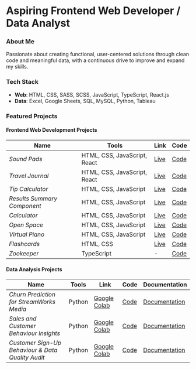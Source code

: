 # Aspiring **Frontend Web Developer / Data Analyst**

### About Me
Passionate about creating functional, user-centered solutions through clean code and meaningful data, with a continuous drive to improve and expand my skills.


### Tech Stack
* **Web**: HTML, CSS, SASS, SCSS, JavaScript, TypeScript, React.js
* **Data**: Excel, Google Sheets, SQL, MySQL, Python, Tableau

### Featured Projects

#### Frontend Web Development Projects

| **Name** | **Tools** | **Link** | **Code** |
| --- | --- | --- | --- |
| *Sound Pads* | HTML, CSS, JavaScript, React | [Live](https://camelia-osan.github.io/Sound-Pads/) | [Code](https://github.com/camelia-osan/Sound-Pads) |
| *Travel Journal* | HTML, CSS, JavaScript, React | [Live](https://camelia-osan.github.io/Travel-Journal/) | [Code](https://github.com/camelia-osan/Travel-Journal) |
| *Tip Calculator* | HTML, CSS, JavaScript | [Live](https://camelia-osan.github.io/Tip-Calculator/) | [Code](https://github.com/camelia-osan/Tip-Calculator) |
| *Results Summary Component* | HTML, CSS, JavaScript | [Live](https://camelia-osan.github.io/Results-Summary-Component/) | [Code](https://github.com/camelia-osan/Results-Summary-Component) |
| *Calculator* | HTML, CSS, JavaScript | [Live](https://camelia-osan.github.io/Calculator/) | [Code](https://github.com/camelia-osan/Calculator) |
| *Open Space* | HTML, CSS, JavaScript | [Live](https://camelia-osan.github.io/Open-Space/) | [Code](https://github.com/camelia-osan/Open-Space) |
| *Virtual Piano* | HTML, CSS, JavaScript | [Live](https://camelia-osan.github.io/Virtual-Piano/) | [Code](https://github.com/camelia-osan/Virtual-Piano) |
| *Flashcards* | HTML, CSS | [Live](https://camelia-osan.github.io/Flashcards/) | [Code](https://github.com/camelia-osan/Flashcards) | 
| *Zookeeper* | TypeScript | - | [Code](https://github.com/camelia-osan/Zookeeper)
  
#### Data Analysis Projects

| **Name**  | **Tools** | **Link** | **Code** | **Documentation** |
| --- | --- | --- | --- | --- |
| *Churn Prediction for StreamWorks Media* | Python | [Google Colab](https://colab.research.google.com/drive/1KJzndkwjR3Jv7p8UhB87Fj9IuB8RjLsF?usp=sharing) | [Code](https://github.com/camelia-osan/Churn-Prediction-for-StreamWorks-Media) | [Documentation](https://github.com/camelia-osan/Churn-Prediction-for-StreamWorks-Media/blob/main/Documentation.pdf) |
| *Sales and Customer Behaviour Insights* | Python | [Google Colab](https://colab.research.google.com/drive/1RgoDI15ScDVkdg_ZkVY81uEEWeoWdx6Z?usp=sharing) | [Code](https://github.com/camelia-osan/Sales-and-Customer-Behaviour-Insights) | [Documentation](https://github.com/camelia-osan/Sales-and-Customer-Behaviour-Insights/blob/main/Documentation.pdf) |
| *Customer Sign-Up Behaviour & Data Quality Audit* | Python | [Google Colab](https://colab.research.google.com/drive/1Z3g8geKlOLZIl775fJkfLUT91183M34P?usp=sharing) | [Code](https://github.com/camelia-osan/Customer-Sign-Up-Behaviour-Data-Quality-Audit) | [Documentation](https://github.com/camelia-osan/Customer-Sign-Up-Behaviour-Data-Quality-Audit/blob/main/Documentation.pdf) |
